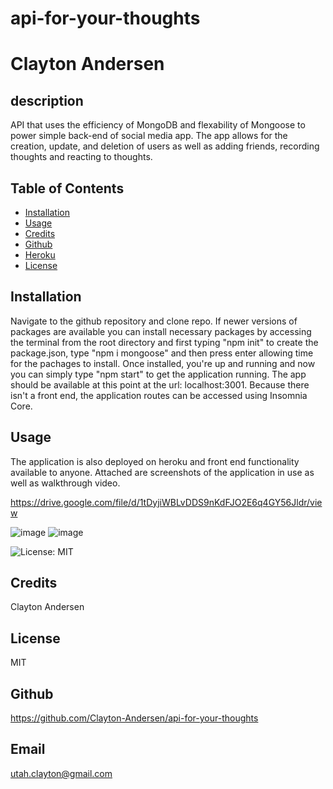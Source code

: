 # api-for-your-thoughts
# Clayton Andersen

## description
API that uses the efficiency of MongoDB and flexability of Mongoose to power simple back-end of social media app. The app allows for the creation, update, and deletion of users as well as adding friends, recording thoughts and reacting to thoughts.  

## Table of Contents
* [Installation](#installation)
* [Usage](#usage)
* [Credits](#credits)
* [Github](#Github)
* [Heroku](#Heroku)
* [License](#license)

## Installation
Navigate to the github repository and clone repo. If newer versions of packages are available you can install necessary packages by accessing the terminal from the root directory and first typing "npm init" to create the package.json, type "npm i mongoose" and then press enter allowing time for the pachages to install. Once installed, you're up and running and now you can simply type "npm start" to get the application running. The app should be available at this point at the url: localhost:3001. Because there isn't a front end, the application routes can be accessed using Insomnia Core.

## Usage
The application is also deployed on heroku and front end functionality available to anyone. Attached are screenshots of the application in use as well as walkthrough video.

https://drive.google.com/file/d/1tDyjiWBLvDDS9nKdFJO2E6q4GY56Jldr/view

![image](https://user-images.githubusercontent.com/82545902/132143583-06a1b5de-ee3f-4b4a-9833-6d0c40b3c95d.png)
![image](https://user-images.githubusercontent.com/82545902/132143839-6264fc9f-a7f0-4015-b788-4a0a356fad93.png)


![License: MIT](https://img.shields.io/badge/License-MIT-yellow.svg)

## Credits
Clayton Andersen

## License
MIT

## Github
https://github.com/Clayton-Andersen/api-for-your-thoughts

## Email
utah.clayton@gmail.com
